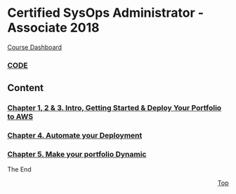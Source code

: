<a id="top" />

# Certified SysOps Administrator - Associate 2018
[Course Dashboard](https://acloud.guru/course/aws-certified-sysops-administrator-associate/dashboard)

### [CODE](code/)

## Content

### [Chapter 1, 2 & 3. Intro, Getting Started & Deploy Your Portfolio to AWS](01-02-03-intro-and-deploy-to-aws/readme.md)
### [Chapter 4. Automate your Deployment](03-automate-deploy/readme.md)
### [Chapter 5. Make your portfolio Dynamic](05-make-dynamic/readme.md)

The End

<p align="right"><a href="#top">Top</a></p>

